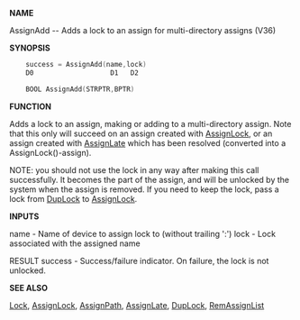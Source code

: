 
**NAME**

AssignAdd -- Adds a lock to an assign for multi-directory assigns (V36)

**SYNOPSIS**

```c
    success = AssignAdd(name,lock)
    D0                   D1   D2

    BOOL AssignAdd(STRPTR,BPTR)

```
**FUNCTION**

Adds a lock to an assign, making or adding to a multi-directory
assign.  Note that this only will succeed on an assign created with
[AssignLock](AssignLock), or an assign created with [AssignLate](AssignLate) which has been
resolved (converted into a AssignLock()-assign).

NOTE: you should not use the lock in any way after making this call
successfully.  It becomes the part of the assign, and will be unlocked
by the system when the assign is removed.  If you need to keep the
lock, pass a lock from [DupLock](DupLock) to [AssignLock](AssignLock).

**INPUTS**

name - Name of device to assign lock to (without trailing ':')
lock - Lock associated with the assigned name

RESULT
success - Success/failure indicator.  On failure, the lock is not
unlocked.

**SEE ALSO**

[Lock](Lock), [AssignLock](AssignLock), [AssignPath](AssignPath), [AssignLate](AssignLate), [DupLock](DupLock),
[RemAssignList](RemAssignList)
